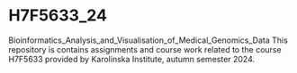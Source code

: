 # H7F5633_24
Bioinformatics_Analysis_and_Visualisation_of_Medical_Genomics_Data
This repository is contains assignments and course work related to the course H7F5633 provided by Karolinska Institute, autumn semester 2024. 
